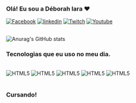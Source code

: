 ### Olá! Eu sou a Déborah Iara ❤️

[![Facebook](https://img.shields.io/badge/Facebook-1877F2?style=for-the-badge&logo=facebook&logoColor=white)](https://www.facebook.com/gaming/YumekoKan)
[![linkedin](https://img.shields.io/badge/LinkedIn-0077B5?style=for-the-badge&logo=linkedin&logoColor=white)](https://www.linkedin.com/in/déborah-iara-530054191/)
[![Twitch](https://img.shields.io/badge/Twitch-9146FF?style=for-the-badge&logo=twitch&logoColor=white)](https://www.twitch.tv/yumekokan)
[![Youtube](https://img.shields.io/badge/YouTube-FF0000?style=for-the-badge&logo=youtube&logoColor=white)](https://www.youtube.com/@YumekoKan)
</br><br/>

![Anurag's GitHub stats](https://github-readme-stats.vercel.app/api?username=YumeKhan&show_icons=true&theme=synthwave)

### Tecnologias que eu uso no meu dia.

<div style="display: inline_block"></br>
  <img aling="center" alt="HTML5" src="https://img.shields.io/badge/HTML5-E34F26?style=for-the-badge&logo=html5&logoColor=white"/>
  <img aling="center" alt="HTML5" src="https://img.shields.io/badge/Python-14354C?style=for-the-badge&logo=python&logoColor=white"/>
  <img aling="center" alt="HTML5" src="https://img.shields.io/badge/CSS3-1572B6?style=for-the-badge&logo=css3&logoColor=white"/>
  <img aling="center" alt="HTML5" src="https://img.shields.io/badge/JavaScript-323330?style=for-the-badge&logo=javascript&logoColor=F7DF1E"/>
  <img aling="center" alt="HTML5" src="https://img.shields.io/badge/jQuery-0769AD?style=for-the-badge&logo=jquery&logoColor=white"/>
</div><br/>

### Cursando!
